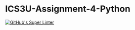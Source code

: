 # ICS3U-Assignment-4-Python

[![GitHub's Super Linter](https://github.com/trent-hodgins-01/ICS3U-Assignment-4-Python/workflows/GitHub's%20Super%20Linter/badge.svg)](https://github.com/trent-hodgins-01/ICS3U-Assignment-4-Python/actions)
